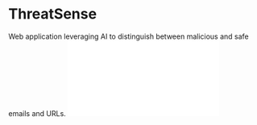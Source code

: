 # ThreatSense
Web application leveraging AI to distinguish between malicious and safe emails and URLs.
![Poster TreatSensePro](ThreatSensePro.pdf)
